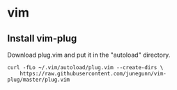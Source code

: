 # vim

## Install vim-plug

Download plug.vim and put it in the "autoload" directory.

```
curl -fLo ~/.vim/autoload/plug.vim --create-dirs \
    https://raw.githubusercontent.com/junegunn/vim-plug/master/plug.vim
```
